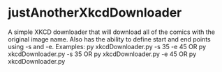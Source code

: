 justAnotherXkcdDownloader
=========================

A simple XKCD downloader that will download all of the comics with the original image name. Also has the ability to define start and end points using -s and -e.
Examples: py xkcdDownloader.py -s 35 -e 45 OR py xkcdDownloader.py -s 35 OR py xkcdDownloader.py -e 45 OR py xkcdDownloader.py
